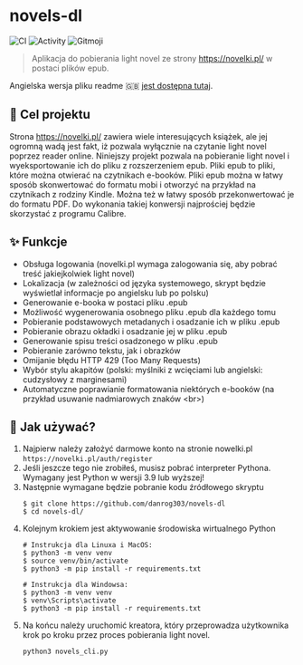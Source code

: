 # novels-dl
![CI](https://github.com/danrog303/novels-dl/actions/workflows/tests.yml/badge.svg)
![Activity](https://shields.io/github/last-commit/danrog303/novels-dl)
![Gitmoji](https://img.shields.io/badge/gitmoji-%20📝%20🏗️-FFDD67.svg)
> Aplikacja do pobierania light novel ze strony https://novelki.pl/ w postaci plików epub.

Angielska wersja pliku readme 🇬🇧 [jest dostępna tutaj](https://github.com/danrog303/novels-dl/blob/main/README.md). 

## 📝 Cel projektu
Strona https://novelki.pl/ zawiera wiele interesujących książek, ale jej ogromną wadą jest fakt, iż pozwala wyłącznie na
czytanie light novel poprzez reader online. Niniejszy projekt pozwala na pobieranie light novel i wyeksportowanie ich do pliku z rozszerzeniem
epub. Pliki epub to pliki, które można otwierać na czytnikach e-booków. Pliki epub można w łatwy sposób skonwertować do formatu mobi i otworzyć na przykład na czytnikach z rodziny Kindle. 
Można też w łatwy sposób przekonwertować je do formatu PDF. Do wykonania takiej konwersji najprościej będzie skorzystać
z programu Calibre.

## ✨ Funkcje
- Obsługa logowania (novelki.pl wymaga zalogowania się, aby pobrać treść jakiejkolwiek light novel)
- Lokalizacja (w zależności od języka systemowego, skrypt będzie wyświetlał informacje po angielsku lub po polsku)
- Generowanie e-booka w postaci pliku .epub
- Możliwość wygenerowania osobnego pliku .epub dla każdego tomu
- Pobieranie podstawowych metadanych i osadzanie ich w pliku .epub
- Pobieranie obrazu okładki i osadzanie jej w pliku .epub
- Generowanie spisu treści osadzonego w pliku .epub
- Pobieranie zarówno tekstu, jak i obrazków
- Omijanie błędu HTTP 429 (Too Many Requests)
- Wybór stylu akapitów (polski: myślniki z wcięciami lub angielski: cudzysłowy z marginesami)
- Automatyczne poprawianie formatowania niektórych e-booków (na przykład usuwanie nadmiarowych znaków &lt;br&gt;)

## 🔧 Jak używać?
1. Najpierw należy założyć darmowe konto na stronie nowelki.pl   
   ```https://novelki.pl/auth/register```
2. Jeśli jeszcze tego nie zrobiłeś, musisz pobrać interpreter Pythona. Wymagany jest Python w wersji 3.9 lub wyższej!
3. Następnie wymagane będzie pobranie kodu źródłowego skryptu
   ```
   $ git clone https://github.com/danrog303/novels-dl
   $ cd novels-dl/
   ```
4. Kolejnym krokiem jest aktywowanie środowiska wirtualnego Python
   ```
   # Instrukcja dla Linuxa i MacOS:
   $ python3 -m venv venv
   $ source venv/bin/activate
   $ python3 -m pip install -r requirements.txt
   
   # Instrukcja dla Windowsa:
   $ python3 -m venv venv
   $ venv\Scripts\activate
   $ python3 -m pip install -r requirements.txt
   ```
5. Na końcu należy uruchomić kreatora, który przeprowadza użytkownika krok po kroku przez proces pobierania light novel.
   ```
   python3 novels_cli.py
   ```

